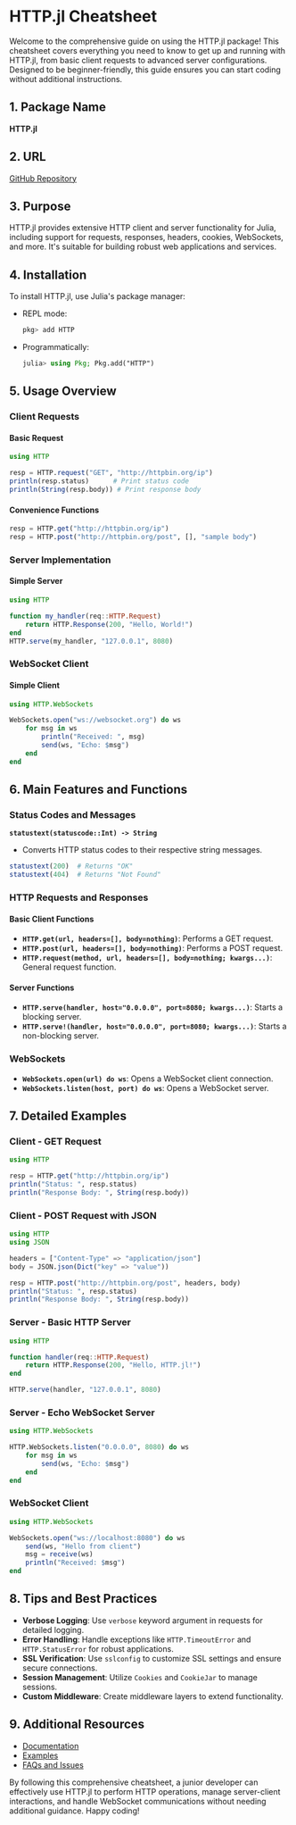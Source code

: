 # HTTP.jl Cheatsheet

Welcome to the comprehensive guide on using the HTTP.jl package! This cheatsheet covers everything you need to know to get up and running with HTTP.jl, from basic client requests to advanced server configurations. Designed to be beginner-friendly, this guide ensures you can start coding without additional instructions.

## 1. Package Name

**HTTP.jl**

## 2. URL

[GitHub Repository](https://github.com/JuliaWeb/HTTP.jl)

## 3. Purpose

HTTP.jl provides extensive HTTP client and server functionality for Julia, including support for requests, responses, headers, cookies, WebSockets, and more. It's suitable for building robust web applications and services.

## 4. Installation

To install HTTP.jl, use Julia's package manager:
- REPL mode:
  ```julia
  pkg> add HTTP
  ```
- Programmatically:
  ```julia
  julia> using Pkg; Pkg.add("HTTP")
  ```

## 5. Usage Overview

### Client Requests

#### Basic Request
```julia
using HTTP

resp = HTTP.request("GET", "http://httpbin.org/ip")
println(resp.status)      # Print status code
println(String(resp.body)) # Print response body
```

#### Convenience Functions
```julia
resp = HTTP.get("http://httpbin.org/ip")
resp = HTTP.post("http://httpbin.org/post", [], "sample body")
```

### Server Implementation

#### Simple Server
```julia
using HTTP

function my_handler(req::HTTP.Request)
    return HTTP.Response(200, "Hello, World!")
end
HTTP.serve(my_handler, "127.0.0.1", 8080)
```

### WebSocket Client

#### Simple Client
```julia
using HTTP.WebSockets

WebSockets.open("ws://websocket.org") do ws
    for msg in ws
        println("Received: ", msg)
        send(ws, "Echo: $msg")
    end
end
```

## 6. Main Features and Functions

### Status Codes and Messages

**`statustext(statuscode::Int) -> String`**
- Converts HTTP status codes to their respective string messages.
```julia
statustext(200)  # Returns "OK"
statustext(404)  # Returns "Not Found"
```

### HTTP Requests and Responses

#### Basic Client Functions
- **`HTTP.get(url, headers=[], body=nothing)`**: Performs a GET request.
- **`HTTP.post(url, headers=[], body=nothing)`**: Performs a POST request.
- **`HTTP.request(method, url, headers=[], body=nothing; kwargs...)`**: General request function.

#### Server Functions
- **`HTTP.serve(handler, host="0.0.0.0", port=8080; kwargs...)`**: Starts a blocking server.
- **`HTTP.serve!(handler, host="0.0.0.0", port=8080; kwargs...)`**: Starts a non-blocking server.

### WebSockets
- **`WebSockets.open(url) do ws`**: Opens a WebSocket client connection.
- **`WebSockets.listen(host, port) do ws`**: Opens a WebSocket server.

## 7. Detailed Examples

### Client - GET Request
```julia
using HTTP

resp = HTTP.get("http://httpbin.org/ip")
println("Status: ", resp.status)
println("Response Body: ", String(resp.body))
```

### Client - POST Request with JSON
```julia
using HTTP
using JSON

headers = ["Content-Type" => "application/json"]
body = JSON.json(Dict("key" => "value"))

resp = HTTP.post("http://httpbin.org/post", headers, body)
println("Status: ", resp.status)
println("Response Body: ", String(resp.body))
```

### Server - Basic HTTP Server
```julia
using HTTP

function handler(req::HTTP.Request)
    return HTTP.Response(200, "Hello, HTTP.jl!")
end

HTTP.serve(handler, "127.0.0.1", 8080)
```

### Server - Echo WebSocket Server
```julia
using HTTP.WebSockets

HTTP.WebSockets.listen("0.0.0.0", 8080) do ws
    for msg in ws
        send(ws, "Echo: $msg")
    end
end
```

### WebSocket Client
```julia
using HTTP.WebSockets

WebSockets.open("ws://localhost:8080") do ws
    send(ws, "Hello from client")
    msg = receive(ws)
    println("Received: $msg")
end
```

## 8. Tips and Best Practices

- **Verbose Logging**: Use `verbose` keyword argument in requests for detailed logging.
- **Error Handling**: Handle exceptions like `HTTP.TimeoutError` and `HTTP.StatusError` for robust applications.
- **SSL Verification**: Use `sslconfig` to customize SSL settings and ensure secure connections.
- **Session Management**: Utilize `Cookies` and `CookieJar` to manage sessions.
- **Custom Middleware**: Create middleware layers to extend functionality.

## 9. Additional Resources

- [Documentation](https://github.com/JuliaWeb/HTTP.jl)
- [Examples](https://github.com/JuliaWeb/HTTP.jl/tree/master/examples)
- [FAQs and Issues](https://github.com/JuliaWeb/HTTP.jl/issues)

By following this comprehensive cheatsheet, a junior developer can effectively use HTTP.jl to perform HTTP operations, manage server-client interactions, and handle WebSocket communications without needing additional guidance. Happy coding!